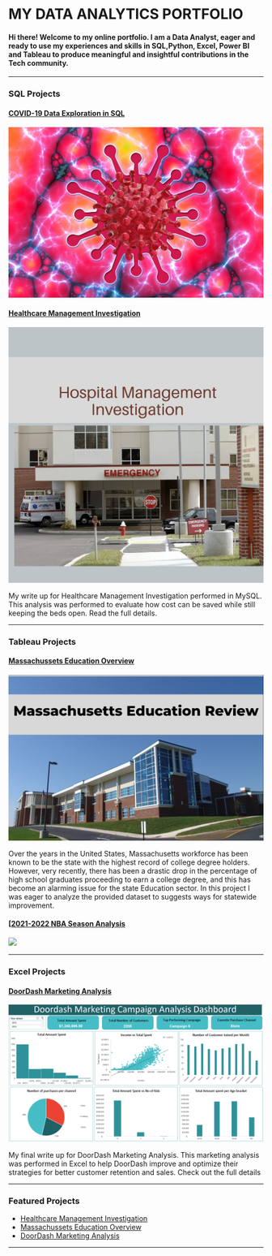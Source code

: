 # MY DATA ANALYTICS PORTFOLIO
#### Hi there! Welcome to my online portfolio. I am a Data Analyst, eager and ready to use my experiences and skills in SQL,Python, Excel, Power BI and Tableau to produce meaningful and insightful contributions in the Tech community.

---

### SQL Projects

#### [COVID-19 Data Exploration in SQL](/sample_project)
<img src="images/covid-19-4966159_1920-1024x683-1.jpg?raw=true"/>



#### [Healthcare Management Investigation](https://www.linkedin.com/pulse/healthcare-management-investigation-tolulope-akinmoju-/)
[<img src="images/Healthcare Instagram Post (4).png?raw=true"/>](https://www.linkedin.com/pulse/healthcare-management-investigation-tolulope-akinmoju-/)

My write up for Healthcare Management Investigation performed in MySQL. This analysis was performed to evaluate how cost can be saved while still keeping the beds open. Read the full details.

---

### Tableau Projects
#### [Massachussets Education Overview](/Education_Analysis.md)
<img src="images/Classroom Newsletter (1).png?raw=true"/>

Over the years in the United States, Massachusetts workforce has been known to be the state with the highest record of college degree holders. However, very recently, there has been a drastic drop in the percentage of high school graduates proceeding to earn a college degree, and this has become an alarming issue for the state Education sector. In this project I was eager to analyze the provided dataset to suggests ways for statewide improvement.


#### [[2021-2022 NBA Season Analysis](https://www.linkedin.com/pulse/2021-2022-nba-season-analysis-tolulope-akinmoju-/)
[<img src="Orange Modern Basketball Tournament Instagram Post.png?raw=true"/>](https://www.linkedin.com/pulse/2021-2022-nba-season-analysis-tolulope-akinmoju-/)


---

### Excel Projects
#### [DoorDash Marketing Analysis](https://www.linkedin.com/pulse/doordash-marketing-analysis-tolulope-akinmoju-/)
[<img src="images/Screenshot_20221202_104813.png?raw=true"/>](https://www.linkedin.com/pulse/doordash-marketing-analysis-tolulope-akinmoju-/)

My final write up for DoorDash Marketing Analysis. This marketing analysis was performed in Excel to help DoorDash improve and optimize their strategies for better customer retention and sales. Check out the full details 

---

### Featured Projects

- [Healthcare Management Investigation](https://www.linkedin.com/pulse/healthcare-management-investigation-tolulope-akinmoju-/)
- [Massachussets Education Overview](/Education_Analysis.md)
- [DoorDash Marketing Analysis](https://www.linkedin.com/pulse/doordash-marketing-analysis-tolulope-akinmoju-/)


---




